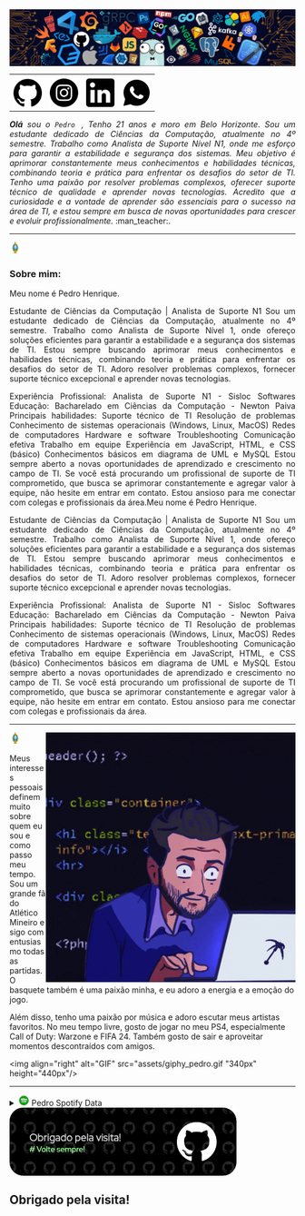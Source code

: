 
<div>
<img align="center" alt="Header" src="assets/header.png" >
</div>

<div>
<table>
<tr>
 <td align="center" colspan="4"></td>
</tr> 
<tr>
<td><a href="https://github.com/Phhenrique3"target="_blank"><img src="assets/github imagem .png" width="50px" height="50px" > </a>
</td>
<td><a href="https://www.instagram.com/ph__henrique3/" target="_blank"><img src= "assets/insta.png" width="50px" height="50px"> </a>
 </td>
<td><a href="https://www.linkedin.com/in/pedro-phenrique3/"target="_blank"> <img src="assets/linkedin.png"50px" height="50px"/></a>
 </td>
 <td><a href="https://wa.me/5531988696885" target="_blank"><img src= "assets/icons8-whatsapp-50.png" 50px" height="50px" ></a>
</td>
</table>
</div>
<div align="justify">
<i><b>Olá</b> sou o <code>Pedro </code>, Tenho 21 anos e moro em Belo Horizonte. Sou um estudante dedicado de Ciências da Computação, atualmente no 4º semestre. Trabalho como Analista de Suporte Nível N1, onde me esforço para garantir a estabilidade e segurança dos sistemas. Meu objetivo é aprimorar constantemente meus conhecimentos e habilidades técnicas, combinando teoria e prática para enfrentar os desafios do setor de TI. Tenho uma paixão por resolver problemas complexos, oferecer suporte técnico de qualidade e aprender novas tecnologias. Acredito que a curiosidade e a vontade de aprender são essenciais para o sucesso na área de TI, e estou sempre em busca de novas oportunidades para crescer e evoluir profissionalmente.</a></i> :man_teacher:.<br />
</div>

<hr/>

 <img height="20" alt="GIF" src="assets/soulgem_pedro.gif" />  <h3> Sobre mim: </h3> 

<div align="justify">
    Meu nome é Pedro Henrique.

Estudante de Ciências da Computação | Analista de Suporte N1
Sou um estudante dedicado de Ciências da Computação, atualmente no 4º semestre. Trabalho como Analista de Suporte Nível 1, onde ofereço soluções eficientes para garantir a estabilidade e a segurança dos sistemas de TI. Estou sempre buscando aprimorar meus conhecimentos e habilidades técnicas, combinando teoria e prática para enfrentar os desafios do setor de TI. Adoro resolver problemas complexos, fornecer suporte técnico excepcional e aprender novas tecnologias.

Experiência Profissional:
Analista de Suporte N1 - Sisloc Softwares
Educação:
Bacharelado em Ciências da Computação - Newton Paiva
Principais habilidades:
Suporte técnico de TI
Resolução de problemas
Conhecimento de sistemas operacionais (Windows, Linux, MacOS)
Redes de computadores
Hardware e software
Troubleshooting
Comunicação efetiva
Trabalho em equipe
Experiência em JavaScript, HTML, e CSS (básico)
Conhecimentos básicos em diagrama de UML e MySQL
Estou sempre aberto a novas oportunidades de aprendizado e crescimento no campo de TI. Se você está procurando um profissional de suporte de TI comprometido, que busca se aprimorar constantemente e agregar valor à equipe, não hesite em entrar em contato. Estou ansioso para me conectar com colegas e profissionais da área.Meu nome é Pedro Henrique.

Estudante de Ciências da Computação | Analista de Suporte N1
Sou um estudante dedicado de Ciências da Computação, atualmente no 4º semestre. Trabalho como Analista de Suporte Nível 1, onde ofereço soluções eficientes para garantir a estabilidade e a segurança dos sistemas de TI. Estou sempre buscando aprimorar meus conhecimentos e habilidades técnicas, combinando teoria e prática para enfrentar os desafios do setor de TI. Adoro resolver problemas complexos, fornecer suporte técnico excepcional e aprender novas tecnologias.

Experiência Profissional:
Analista de Suporte N1 - Sisloc Softwares
Educação:
Bacharelado em Ciências da Computação - Newton Paiva
Principais habilidades:
Suporte técnico de TI
Resolução de problemas
Conhecimento de sistemas operacionais (Windows, Linux, MacOS)
Redes de computadores
Hardware e software
Troubleshooting
Comunicação efetiva
Trabalho em equipe
Experiência em JavaScript, HTML, e CSS (básico)
Conhecimentos básicos em diagrama de UML e MySQL
Estou sempre aberto a novas oportunidades de aprendizado e crescimento no campo de TI. Se você está procurando um profissional de suporte de TI comprometido, que busca se aprimorar constantemente e agregar valor à equipe, não hesite em entrar em contato. Estou ansioso para me conectar com colegas e profissionais da área.
    
</div>
<hr/>
<img align="right" alt="GIF" src="assets/giphy_pedro.gif "340px" height="440px"/>
<div>
<div>
</div>
<img height="20" alt="GIF" src= "assets/soulgem_pedro.gif"
/>  

 Meus interesses pessoais definem muito sobre quem eu sou e como passo meu tempo. Sou um grande fã do Atlético Mineiro e sigo com entusiasmo todas as partidas. O basquete também é uma paixão minha, e eu adoro a energia e a emoção do jogo.

Além disso, tenho uma paixão por música e adoro escutar meus artistas favoritos. No meu tempo livre, gosto de jogar no meu PS4, especialmente Call of Duty: Warzone e FIFA 24. Também gosto de sair e aproveitar momentos descontraídos com amigos.

<img align="right" alt="GIF" src="assets/giphy_pedro.gif "340px" height="440px"/>
<div align="justify">
<hr/>
<div>
<div>
<details>
<summary><img height="20" alt="GIF" src= "assets/spotify.gif"/> Pedro Spotify Data</summary>
<img src=" https://data-card-for-spotify.herokuapp.com/card?user_id=22d47xtnfbedxrlbj5vvle6fi"> <img src="https://data-card-for-spotify.herokuapp.com/api/card?user_id=22d47xtnfbedxrlbj5vvle6fi" alt="Data Card for Spotify"alt="Data Card for Spotify">
</details>
</div>
<div>
    <a href="https://github.com/Phhenrique3" target="_blank"><img align="center" width="400px" height="120px" src="assets/githubfooter1.png" ></a>
</div>

<h2>Obrigado pela visita! </h2>

